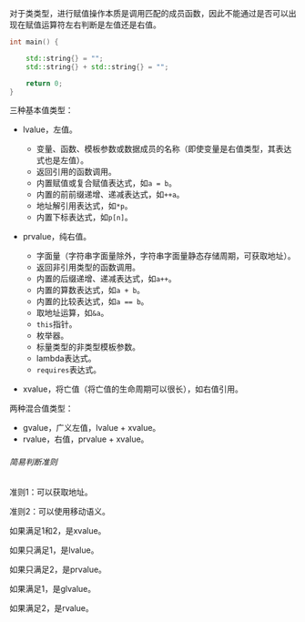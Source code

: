 对于类类型，进行赋值操作本质是调用匹配的成员函数，因此不能通过是否可以出现在赋值运算符左右判断是左值还是右值。

```cpp
int main() {

    std::string{} = "";
    std::string{} + std::string{} = "";

    return 0;
}
```





三种基本值类型：

* lvalue，左值。
  * 变量、函数、模板参数或数据成员的名称（即使变量是右值类型，其表达式也是左值）。
  * 返回引用的函数调用。
  * 内置赋值或复合赋值表达式，如`a = b`。
  * 内置的前前缀递增、递减表达式，如`++a`。
  * 地址解引用表达式，如`*p`。
  * 内置下标表达式，如`p[n]`。

* prvalue，纯右值。
  * 字面量（字符串字面量除外，字符串字面量静态存储周期，可获取地址）。
  * 返回非引用类型的函数调用。
  * 内置的后缀递增、递减表达式，如`a++`。
  * 内置的算数表达式，如`a + b`。
  * 内置的比较表达式，如`a == b`。
  * 取地址运算，如`&a`。
  * `this`指针。
  * 枚举器。
  * 标量类型的非类型模板参数。
  * lambda表达式。
  * `requires`表达式。
* xvalue，将亡值（将亡值的生命周期可以很长），如右值引用。

两种混合值类型：

* gvalue，广义左值，lvalue + xvalue。
* rvalue，右值，prvalue + xvalue。

###### 简易判断准则

准则1：可以获取地址。

准则2：可以使用移动语义。

如果满足1和2，是xvalue。

如果只满足1，是lvalue。

如果只满足2，是prvalue。

如果满足1，是glvalue。

如果满足2，是rvalue。